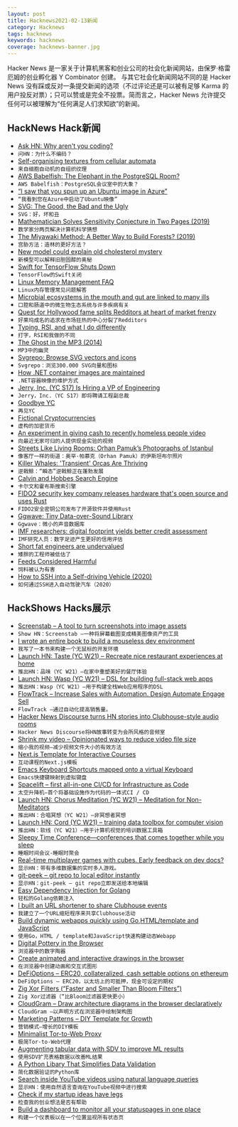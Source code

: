```yaml
---
layout: post
title: Hacknews2021-02-13新闻
category: Hacknews
tags: hacknews
keywords: hacknews
coverage: hacknews-banner.jpg
---
```


Hacker News 是一家关于计算机黑客和创业公司的社会化新闻网站，由保罗·格雷厄姆的创业孵化器 Y Combinator 创建。
与其它社会化新闻网站不同的是 Hacker News 没有踩或反对一条提交新闻的选项（不过评论还是可以被有足够 Karma 的用户投反对票）；只可以赞或是完全不投票。简而言之，Hacker News 允许提交任何可以被理解为“任何满足人们求知欲”的新闻。

## HackNews Hack新闻


- [Ask HN: Why aren't you coding?](item?id=26112361)
- `问HN：为什么不编码？`
- [Self-organising textures from cellular automata](https://distill.pub/selforg/2021/textures/)
- `来自细胞自动机的自组织纹理`
- [AWS Babelfish: The Elephant in the PostgreSQL Room?](https://postgresql.fund/blog/babelfish-the-elephant-in-the-room/)
- `AWS Babelfish：PostgreSQL会议室中的大象？`
- [“I saw that you spun up an Ubuntu image in Azure”](https://twitter.com/LucaBongiorni/status/1359560585990537216)
- `“我看到您在Azure中启动了Ubuntu映像”`
- [SVG: The Good, the Bad and the Ugly](https://www.eisfunke.com/article/svg-the-good-the-bad-and-the-ugly.html)
- `SVG：好，坏和丑`
- [Mathematician Solves Sensitivity Conjecture in Two Pages (2019)](https://www.quantamagazine.org/mathematician-solves-computer-science-conjecture-in-two-pages-20190725/)
- `数学家分两页解决计算机科学猜想`
- [The Miyawaki Method: A Better Way to Build Forests? (2019)](https://daily.jstor.org/the-miyawaki-method-a-better-way-to-build-forests/)
- `宫胁方法：造林的更好方法？ `
- [New model could explain old cholesterol mystery](https://sciencenorway.no/cholesterol-fat-heart-attacks/new-model-could-explain-old-cholesterol-mystery/1810159)
- `新模型可以解释旧胆固醇的奥秘`
- [Swift for TensorFlow Shuts Down](https://github.com/tensorflow/swift)
- `TensorFlow的Swift关闭`
- [Linux Memory Management FAQ](http://landley.net/writing/memory-faq.txt)
- `Linux内存管理常见问题解答`
- [Microbial ecosystems in the mouth and gut are linked to many ills](https://www.economist.com/science-and-technology/2021/02/10/microbial-ecosystems-in-the-mouth-and-gut-are-linked-to-many-ills)
- `口腔和肠道中的微生物生态系统与许多疾病有关`
- [Quest for Hollywood fame splits Redditors at heart of market frenzy](https://www.nytimes.com/2021/02/04/technology/wallstreetbets-gamestop-hollywood.html)
- `好莱坞成名的追求在市场狂热的中心分裂了Redditors`
- [Typing, RSI, and what I do differently](https://senryu.pub/afternoonrobot/articles/typing-rsi-and-what-i-do-differently)
- `打字，RSI和我做的不同`
- [The Ghost in the MP3 (2014)](http://theghostinthemp3.com/theghostinthemp3.html)
- `MP3中的幽灵`
- [Svgrepo: Browse SVG vectors and icons](https://www.svgrepo.com/)
- `Svgrepo：浏览300.000 SVG向量和图标`
- [How .NET container images are maintained](https://devblogs.microsoft.com/dotnet/staying-safe-with-dotnet-containers/)
- `.NET容器映像的维护方式`
- [Jerry, Inc. (YC S17) Is Hiring a VP of Engineering](https://apply.workable.com/jerry/j/B8AC064D37/)
- `Jerry，Inc.（YC S17）即将聘请工程副总裁`
- [Goodbye YC](https://blog.aaronkharris.com/goodbye-yc)
- `再见YC`
- [Fictional Cryptocurrencies](https://astralcodexten.substack.com/p/list-of-fictional-cryptocurrencies)
- `虚构的加密货币`
- [An experiment in giving cash to recently homeless people video](https://www.bbc.com/reel/video/p096hf4z/the-7-500-universal-basic-income-experiment)
- `向最近无家可归的人提供现金实验的视频`
- [Streets Like Living Rooms: Orhan Pamuk’s Photographs of Istanbul](https://thepointmag.com/criticism/streets-like-living-rooms/)
- `像客厅一样的街道：奥罕·帕慕克（Orhan Pamuk）的伊斯坦布尔照片`
- [Killer Whales: 'Transient' Orcas Are Thriving](https://www.theatlantic.com/science/archive/2021/01/orcas-killer-whale-resident-transient/617862/)
- `逆戟鲸：“瞬态”逆戟鲸正在蓬勃发展`
- [Calvin and Hobbes Search Engine](http://michaelyingling.com/random/calvin_and_hobbes/)
- `卡尔文和霍布斯搜索引擎`
- [FIDO2 security key company releases hardware that's open source and uses Rust](https://solokeys.com/blogs/news/our-solo-v2-campaign-launches-on-january-26th)
- `FIDO2安全密钥公司发布了开源软件并使用Rust`
- [Ggwave: Tiny Data-over-Sound Library](https://github.com/ggerganov/ggwave#ggwave)
- `Ggwave：微小的声音数据库`
- [IMF researchers: digital footprint yields better credit assessment](https://blogs.imf.org/2020/12/17/what-is-really-new-in-fintech/)
- `IMF研究人员：数字足迹产生更好的信用评估`
- [Short fat engineers are undervalued](https://nested.substack.com/p/short-fat-engineers-are-undervalued)
- `矮胖的工程师被低估了`
- [Feeds Considered Harmful](https://www.suketk.com/feeds-considered-harmful)
- `饲料被认为有害`
- [How to SSH into a Self-driving Vehicle (2020)](https://goteleport.com/blog/how-ssh-into-a-self-driving-vehicle/)
- `如何通过SSH进入自动驾驶汽车（2020）`


## HackShows Hacks展示

- [ Screenstab – A tool to turn screenshots into image assets](https://www.screenstab.com/)
- `Show HN：Screenstab –一种将屏幕截图变成精美图像资产的工具`
- [ I wrote an entire book to build a mouseless dev environment](https://themouseless.dev/)
- `我写了一本书来构建一个无鼠标的开发环境`
- [Launch HN: Taste (YC W21) – Recreate nice restaurant experiences at home](https://www.gettaste.com)
- `推出HN：品味（YC W21）–在家中重塑美好的餐厅体验`
- [Launch HN: Wasp (YC W21) – DSL for building full-stack web apps](item?id=26091956)
- `推出HN：Wasp（YC W21）–用于构建全栈Web应用程序的DSL`
- [ FlowTrack – Increase Sales with Automation. Design Automate Engage Sell](https://flowtrack.co/)
- `FlowTrack –通过自动化提高销售量。`
- [ Hacker News Discourse turns HN stories into Clubhouse-style audio rooms](item?id=26096634)
- `Hacker News Discourse将HN故事转变为会所风格的音频室`
- [ Shrink my video – Opinionated ways to reduce video file size](https://acailly.github.io/shrink-my-video/)
- `缩小我的视频–减少视频文件大小的有效方法`
- [ Next.js Template for Interactive Courses](https://github.com/scastiel/nextjs-course-template)
- `互动课程的Next.js模板`
- [ Emacs Keyboard Shortcuts mapped onto a virtual Keyboard](https://keycombiner.com/collections/emacs/)
- `Emacs快捷键映射到虚拟键盘`
- [ Spacelift – first all-in-one CI/CD for Infrastructure as Code](item?id=26102609)
- `太空升降机–首个将基础设施作为代码的一体式CI / CD`
- [Launch HN: Chorus Meditation (YC W21) – Meditation for Non-Meditators](item?id=26103433)
- `推出HN：合唱冥想（YC W21）–非冥想者冥想`
- [Launch HN: Cord (YC W21) – training data toolbox for computer vision](item?id=26104104)
- `推出HN：软线（YC W21）–用于计算机视觉的培训数据工具箱`
- [ Sleepy Time Conference—conferences that comes together while you sleep](https://github.com/breck7/sleepytimeconference/blob/main/README.md)
- `睡眠时间会议-睡眠时聚会`
- [ Real-time multiplayer games with cubes. Early feedback on dev docs?](https://docs.particubes.com/)
- `显示HN：带有多维数据集的实时多人游戏。`
- [ git-peek – git repo to local editor instantly](https://github.com/jarred-sumner/git-peek)
- `显示HN：git-peek – git repo立即发送给本地编辑`
- [ Easy Dependency Injection for Golang](https://github.com/jswidler/simplewire)
- `轻松的Golang依赖注入`
- [ I built an URL shortener to share Clubhouse events](https://clublink.to/)
- `我建立了一个URL缩短程序来共享Clubhouse活动`
- [ Build dynamic webapps quickly using Go,HTML/template and JavaScript](https://github.com/adnaan/gomodest-template)
- `使用Go，HTML / template和JavaScript快速构建动态Webapp`
- [ Digital Pottery in the Browser](https://digital-pottery.glitch.me/)
- `浏览器中的数字陶器`
- [ Create animated and interactive drawings in the browser](https://mutsuacen.com)
- `在浏览器中创建动画和交互式图形`
- [ DeFiOptions – ERC20, collateralized, cash settable options on ethereum](https://github.com/TCGV/DeFiOptions)
- `DeFiOptions – ERC20，以太坊上的可抵押，现金可设定的期权`
- [ Zig Xor Filters (“Faster and Smaller Than Bloom Filters”)](https://github.com/hexops/xorfilter)
- `Zig Xor过滤器（“比Bloom过滤器更快更小）`
- [ CloudGram – Draw architecture diagrams in the browser declaratively](https://cloudgram.dedalusone.com)
- `CloudGram –以声明方式在浏览器中绘制架构图`
- [ Marketing Patterns – DIY Template for Growth](https://terrygodier.com/patterns/)
- `营销模式–增长的DIY模板`
- [ Minimalist Tor-to-Web Proxy](https://github.com/abiko-search/tor2web)
- `极简Tor-to-Web代理`
- [ Augmenting tabular data with SDV to improve ML results](https://github.com/Lion-Mod/HR-Attrition)
- `使用SDV扩充表格数据以改善ML结果`
- [ A Python Libary That Simplifies Data Validation](https://github.com/yaaminu/finicky)
- `简化数据验证的Python库`
- [ Search inside YouTube videos using natural language queries](https://github.com/haltakov/natural-language-youtube-search)
- `显示HN：使用自然语言查询在YouTube视频中进行搜索`
- [ Check if my startup ideas have legs](https://provetheywantit.com/)
- `检查我的创业想法是否有帮助`
- [ Build a dashboard to monitor all your statuspages in one place](https://statusdash.dev/)
- `构建一个仪表板以在一个位置监视所有状态页`


